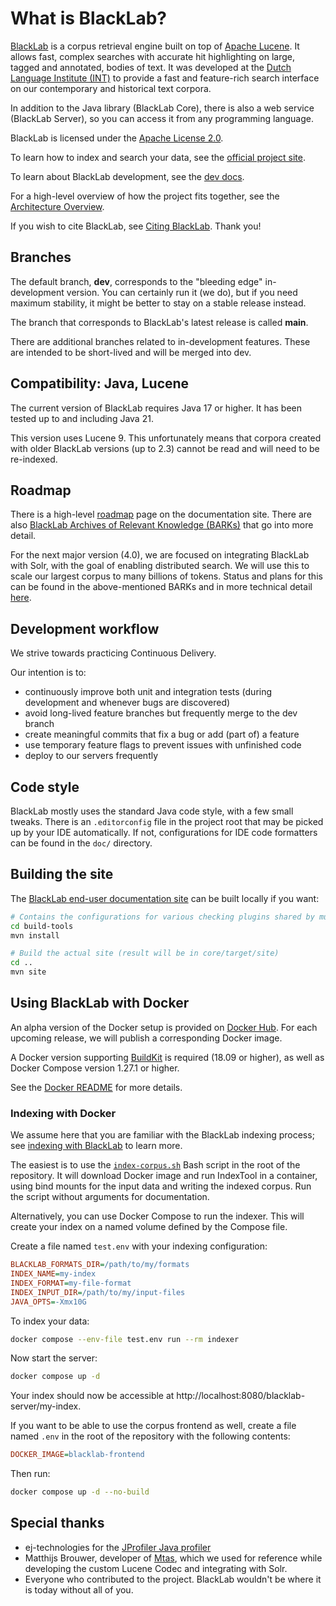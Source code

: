 # What is BlackLab?

[BlackLab](https://blacklab.ivdnt.org/) is a corpus retrieval engine built on top of [Apache Lucene](http://lucene.apache.org/). It allows fast, complex searches with accurate hit highlighting on large, tagged and annotated, bodies of text. It was developed at the [Dutch Language Institute (INT)](https://ivdnt.org/) to provide a fast and feature-rich search interface on our contemporary and historical text corpora.

In addition to the Java library (BlackLab Core), there is also a web service (BlackLab Server), so you can access it from any programming language.

BlackLab is licensed under the [Apache License 2.0](http://www.apache.org/licenses/LICENSE-2.0).

To learn how to index and search your data, see the [official project site](https://blacklab.ivdnt.org/guide/getting-started.html).

To learn about BlackLab development, see the [dev docs](doc/#readme). 

For a high-level overview of how the project fits together, see the [Architecture Overview](doc/technical/architecture.md).

If you wish to cite BlackLab, see [Citing BlackLab](https://blacklab.ivdnt.org/guide/about.html#citing-blacklab). Thank you!

## Branches

The default branch, **dev**, corresponds to the "bleeding edge" in-development version. You can certainly run it (we do), but if you need maximum stability, it might be better to stay on a stable release instead. 

The branch that corresponds to BlackLab's latest release is called **main**.

There are additional branches related to in-development features. These are intended to be short-lived and will be merged into dev.


## Compatibility: Java, Lucene

The current version of BlackLab requires Java 17 or higher. It has been tested up to and including Java 21.

This version uses Lucene 9. This unfortunately means that corpora created with older BlackLab versions (up to 2.3) cannot be read and will need to be re-indexed.


## Roadmap

There is a high-level [roadmap](https://blacklab.ivdnt.org/roadmap.html) page on the documentation site. There are also [BlackLab Archives of Relevant Knowledge (BARKs)](doc/bark/#readme) that go into more detail.

For the next major version (4.0), we are focused on integrating BlackLab with Solr, with the goal of enabling distributed search. We will use this to scale our largest corpus to many billions of tokens. Status and plans for this can be found in the above-mentioned BARKs and in more technical detail [here](doc/technical/design/plan-distributed.md).


## Development workflow

We strive towards practicing Continuous Delivery.

Our intention is to:
- continuously improve both unit and integration tests (during development and whenever bugs are discovered)
- avoid long-lived feature branches but frequently merge to the dev branch
- create meaningful commits that fix a bug or add (part of) a feature
- use temporary feature flags to prevent issues with unfinished code
- deploy to our servers frequently


## Code style

BlackLab mostly uses the standard Java code style, with a few small tweaks.
There is an `.editorconfig` file in the project root that may be picked up by your IDE automatically.
If not, configurations for IDE code formatters can be found in the `doc/` directory.

## Building the site

The [BlackLab end-user documentation site](https://blacklab.ivdnt.org/) can be built locally if you want:

```bash
# Contains the configurations for various checking plugins shared by multiple modules
cd build-tools
mvn install

# Build the actual site (result will be in core/target/site)
cd ..
mvn site
```

## Using BlackLab with Docker

An alpha version of the Docker setup is provided on [Docker Hub](https://hub.docker.com/r/instituutnederlandsetaal/blacklab). For each upcoming release, we will publish a corresponding Docker image.

A Docker version supporting [BuildKit](https://docs.docker.com/develop/develop-images/build_enhancements/) is required (18.09 or higher), as well as Docker Compose version 1.27.1 or higher. 

See the [Docker README](docker/#readme) for more details.

### Indexing with Docker 

We assume here that you are familiar with the BlackLab indexing process; see [indexing with BlackLab](https://blacklab.ivdnt.org/indexing-with-blacklab.html) to learn more.

The easiest is to use the [`index-corpus.sh`](./index-corpus.sh) Bash script in the root of the repository. It will download Docker image and run IndexTool in a container, using bind mounts for the input data and writing the indexed corpus. Run the script without arguments for documentation.

Alternatively, you can use Docker Compose to run the indexer. This will create your index on a named volume defined by the Compose file.

Create a file named `test.env` with your indexing configuration:

```ini
BLACKLAB_FORMATS_DIR=/path/to/my/formats
INDEX_NAME=my-index
INDEX_FORMAT=my-file-format
INDEX_INPUT_DIR=/path/to/my/input-files
JAVA_OPTS=-Xmx10G
```

To index your data:

```bash
docker compose --env-file test.env run --rm indexer
```

Now start the server:

```bash
docker compose up -d
```

Your index should now be accessible at http://localhost:8080/blacklab-server/my-index.

If you want to be able to use the corpus frontend as well, create a file named `.env` in the root of the repository with the following contents:

```ini
DOCKER_IMAGE=blacklab-frontend
```

Then run:

```bash
docker compose up -d --no-build
```

## Special thanks

* ej-technologies for the [JProfiler Java profiler](https://www.ej-technologies.com/products/jprofiler/overview.html)
* Matthijs Brouwer, developer of [Mtas](https://github.com/meertensinstituut/mtas/), which we used for reference while developing the custom Lucene Codec and integrating with Solr.
* Everyone who contributed to the project. BlackLab wouldn't be where it is today without all of you.
